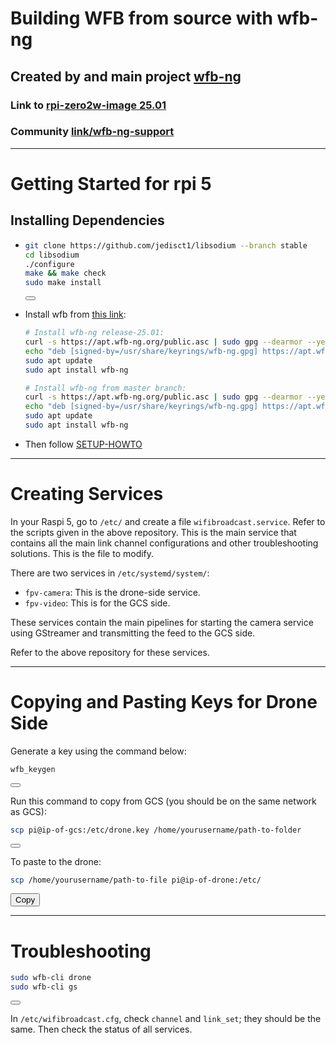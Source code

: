 # Building WFB from source with wfb-ng

## Created by and main project [wfb-ng](https://github.com/svpcom/wfb-ng)

### Link to [rpi-zero2w-image 25.01](https://github.com/svpcom/wfb-ng/releases/download/wfb-ng-25.01/wfb-ng_25.01-rpi3.img.gz)

### Community [link/wfb-ng-support](https://t.me/wfb-ng)

---

# Getting Started for rpi 5

## Installing Dependencies
- ```bash
  git clone https://github.com/jedisct1/libsodium --branch stable
  cd libsodium
  ./configure
  make && make check
  sudo make install
  ```
  <button onclick="navigator.clipboard.writeText('git clone https://github.com/jedisct1/libsodium --branch stable\ncd libsodium\n./configure\nmake && make check\nsudo make install')"></button>

- Install wfb from [this link](apt.wfb-ng.org):
  ```bash
  # Install wfb-ng release-25.01:
  curl -s https://apt.wfb-ng.org/public.asc | sudo gpg --dearmor --yes -o /usr/share/keyrings/wfb-ng.gpg
  echo "deb [signed-by=/usr/share/keyrings/wfb-ng.gpg] https://apt.wfb-ng.org/ $(lsb_release -cs) release-25.01" | sudo tee /etc/apt/sources.list.d/wfb-ng.list
  sudo apt update
  sudo apt install wfb-ng
  
  # Install wfb-ng from master branch:
  curl -s https://apt.wfb-ng.org/public.asc | sudo gpg --dearmor --yes -o /usr/share/keyrings/wfb-ng.gpg
  echo "deb [signed-by=/usr/share/keyrings/wfb-ng.gpg] https://apt.wfb-ng.org/ $(lsb_release -cs) master" | sudo tee /etc/apt/sources.list.d/wfb-ng.list
  sudo apt update
  sudo apt install wfb-ng
  ```

- Then follow [SETUP-HOWTO](https://github.com/svpcom/wfb-ng/wiki/Setup-HOWTO)

---

# Creating Services

In your Raspi 5, go to `/etc/` and create a file `wifibroadcast.service`. Refer to the scripts given in the above repository. This is the main service that contains all the main link channel configurations and other troubleshooting solutions. This is the file to modify.

There are two services in `/etc/systemd/system/`:
- `fpv-camera`: This is the drone-side service.
- `fpv-video`: This is for the GCS side.

These services contain the main pipelines for starting the camera service using GStreamer and transmitting the feed to the GCS side.

Refer to the above repository for these services.

---

# Copying and Pasting Keys for Drone Side

Generate a key using the command below:
```bash
wfb_keygen
```
<button onclick="navigator.clipboard.writeText('wfb_keygen')"></button>

Run this command to copy from GCS (you should be on the same network as GCS):
```bash
scp pi@ip-of-gcs:/etc/drone.key /home/yourusername/path-to-folder
```
<button onclick="navigator.clipboard.writeText('scp pi@ip-of-gcs:/etc/drone.key /home/yourusername/path-to-folder')"></button>

To paste to the drone:
```bash
scp /home/yourusername/path-to-file pi@ip-of-drone:/etc/
```
<button onclick="navigator.clipboard.writeText('scp /home/yourusername/path-to-file pi@ip-of-drone:/etc/')">Copy</button>

---

# Troubleshooting
```bash
sudo wfb-cli drone
sudo wfb-cli gs
```
<button onclick="navigator.clipboard.writeText('sudo wfb-cli drone\nsudo wfb-cli gs')"></button>

In `/etc/wifibroadcast.cfg`, check `channel` and `link_set`; they should be the same. Then check the status of all services.
